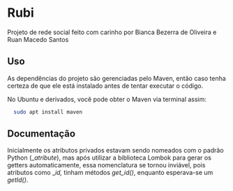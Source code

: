 # Rubi

Projeto de rede social feito com carinho por Bianca Bezerra de Oliveira e Ruan Macedo Santos


## Uso

As dependências do projeto são gerenciadas pelo Maven, então caso tenha certeza de que ele está instalado antes de tentar executar o código.


No Ubuntu e derivados, você pode obter o Maven via terminal assim:
```bash
  sudo apt install maven
```
    
## Documentação

Inicialmente os atributos privados estavam sendo nomeados com o padrão Python (__atribute_), mas após utilizar a biblioteca Lombok para gerar os getters automaticamente, essa nomenclatura se tornou inviável, pois atributos como __id,_ tinham métodos _get_id()_, enquanto esperava-se um _getId()_.

